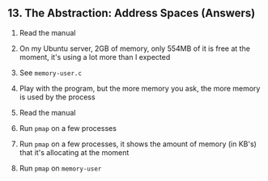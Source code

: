 ## 13. The Abstraction: Address Spaces (Answers)

1. Read the manual

2. On my Ubuntu server, 2GB of memory, only 554MB of it is free at the moment, it's using a lot more than I expected

3. See `memory-user.c`

4. Play with the program, but the more memory you ask, the more memory is used by the process

5. Read the manual

6. Run `pmap` on a few processes

7. Run `pmap` on a few processes, it shows the amount of memory (in KB's) that it's allocating at the moment

8. Run `pmap` on `memory-user`
